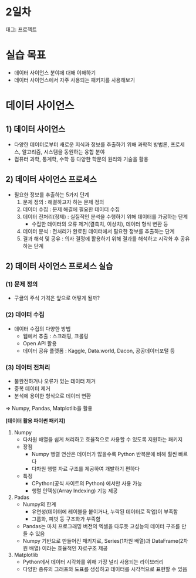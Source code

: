 # 2일차

태그: 프로젝트

# 실습 목표

- 데이터 사이언스 분야에 대해 이해하기
- 데이터 사이언스에서 자주 사용되는 패키지를 사용해보기

# 데이터 사이언스

## 1) 데이터 사이언스

- 다양한 데이터로부터 새로운 지식과 정보를 추출하기 위해 과학적 방법론, 프로세스, 알고리즘, 시스템을 동원하는 융합 분야
- 컴퓨터 과학, 통계학, 수학 등 다양한 학문의 원리와 기술을 활용

## 2) 데이터 사이언스 프로세스

- 필요한 정보를 추출하는 5가지 단계
    1. 문제 정의 : 해결하고자 하는 문제 정의
    2. 데이터 수집 : 문제 해결에 필요한 데이터 수집
    3. 데이터 전처리(정제) : 실질적인 분석을 수행하기 위해 데이터를 가공하는 단계
        - 수집한 데이터의 오류 제거(결측치, 이상치), 데이터 형식 변환 등
    4. 데이터 분석 : 전처리가 완료된 데이터에서 필요한 정보를 추출하는 단계
    5. 결과 해석 및 공유 : 의사 결정에 활용하기 위해 결과를 해석하고 시각화 후 공유하는 단계

## 2) 데이터 사이언스 프로세스 실습

### (1) 문제 정의

- 구글의 주식 가격은 앞으로 어떻게 될까?

### (2) 데이터 수집

- 데이터 수집의 다양한 방법
    - 웹에서 추출 : 스크래핑, 크롤링
    - Open API 활용
    - 데이터 공유 플랫폼 : Kaggle, Data.world, Dacon, 공공데이터포털 등

### (3) 데이터 전처리

- 불완전하거나 오류가 있는 데이터 제거
- 중복 데이터 제거
- 분석에 용이한 형식으로 데이터 변환

⇒  Numpy, Pandas, Matplotlib을 활용

**[데이터 활용 파이썬 패키지]**

1. Numpy
    - 다차원 배열을 쉽게 처리하고 효율적으로 사용할 수 있도록 지원하는 패키지
    - 장점
        - Numpy 행렬 연산은 데이터가 많을수록 Python 반복문에 비해 훨씬 빠르다
        - 다차원 행렬 자료 구조를 제공하여 개발하기 편하다
    - 특징
        - CPython(공식 사이트의 Python) 에서만 사용 가능
        - 행렬 인덱싱(Array Indexing) 기능 제공
2. Padas
    - Numpy의 한계
        - 유연성(데이터에 레이블을 붙이거나, 누락된 데이터로 작업)이 부족함
        - 그룹화, 피벗 등 구조화가 부족함
    - Pandas는 마치 프로그래밍 버전의 엑셀을 다루듯 고성능의 데이터 구조를 만들 수 있음
    - Numpy 기반으로 만들어진 패키지로, Series(1차원 배열)과 DataFrame(2차원 배열) 이라는 효율적인 자료구조 제공
3. Matplotlib
    - Python에서 데이터 시각화를 위해 가장 널리 사용되는 라이브러리
    - 다양한 종류의 그래프와 도표를 생성하고 데이터를 시각적으로 표현할 수 있음